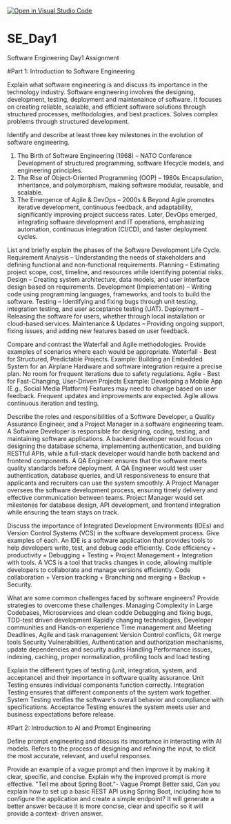 [![Open in Visual Studio Code](https://classroom.github.com/assets/open-in-vscode-2e0aaae1b6195c2367325f4f02e2d04e9abb55f0b24a779b69b11b9e10269abc.svg)](https://classroom.github.com/online_ide?assignment_repo_id=18413719&assignment_repo_type=AssignmentRepo)
# SE_Day1
Software Engineering Day1 Assignment

#Part 1: Introduction to Software Engineering

Explain what software engineering is and discuss its importance in the technology industry.
Software engineering involves the designing, development, testing, deployment and maintenaince of software.
It focuses on creating reliable, scalable, and efficient software solutions through structured processes, methodologies, and best practices. Solves complex problems through structured development.

Identify and describe at least three key milestones in the evolution of software engineering.
1. The Birth of Software Engineering (1968) – NATO Conference
   Development of structured programming, software lifecycle models, and engineering principles.
3. The Rise of Object-Oriented Programming (OOP) – 1980s
   Encapsulation, inheritance, and polymorphism, making software modular, reusable, and scalable.
5. The Emergence of Agile & DevOps – 2000s & Beyond
   Agile promotes iterative development, continuous feedback, and adaptability, significantly improving project success rates.
   Later, DevOps emerged, integrating software development and IT operations, emphasizing automation, continuous integration (CI/CD), and faster deployment cycles.

List and briefly explain the phases of the Software Development Life Cycle.
Requirement Analysis – Understanding the needs of stakeholders and defining functional and non-functional requirements.
Planning – Estimating project scope, cost, timeline, and resources while identifying potential risks.
Design – Creating system architecture, data models, and user interface design based on requirements.
Development (Implementation) – Writing code using programming languages, frameworks, and tools to build the software.
Testing – Identifying and fixing bugs through unit testing, integration testing, and user acceptance testing (UAT).
Deployment – Releasing the software for users, whether through local installation or cloud-based services.
Maintenance & Updates – Providing ongoing support, fixing issues, and adding new features based on user feedback.


Compare and contrast the Waterfall and Agile methodologies. Provide examples of scenarios where each would be appropriate.
Waterfall - Best for Structured, Predictable Projects.
Example: Building an Embedded System for an Airplane
Hardware and software integration require a precise plan.
No room for frequent iterations due to safety regulations.
Agile - Best for Fast-Changing, User-Driven Projects
Example: Developing a Mobile App (E.g., Social Media Platform)
Features may need to change based on user feedback.
Frequent updates and improvements are expected.
Agile allows continuous iteration and testing.

Describe the roles and responsibilities of a Software Developer, a Quality Assurance Engineer, and a Project Manager in a software engineering team.
A Software Developer is responsible for designing, coding, testing, and maintaining software applications.
A backend developer would focus on designing the database schema, implementing authentication, and building RESTful APIs, while a full-stack developer would handle both backend and frontend components.
A QA Engineer ensures that the software meets quality standards before deployment.
A QA Engineer would test user authentication, database queries, and UI responsiveness to ensure that applicants and recruiters can use the system smoothly.
A Project Manager oversees the software development process, ensuring timely delivery and effective communication between teams.
Project Manager would set milestones for database design, API development, and frontend integration while ensuring the team stays on track.

Discuss the importance of Integrated Development Environments (IDEs) and Version Control Systems (VCS) in the software development process. Give examples of each.
An IDE is a software application that provides tools to help developers write, test, and debug code efficiently.
Code efficiency + productivity + Debugging + Testing + Project Management + Integration with tools.
A VCS is a tool that tracks changes in code, allowing multiple developers to collaborate and manage versions efficiently.
Code collaboration + Version tracking + Branching and merging + Backup + Security.

What are some common challenges faced by software engineers? Provide strategies to overcome these challenges.
Managing Complexity in Large Codebases, Microservices and clean codde
Debugging and fixing bugs, TDD-test driven development
Rapidly changing technologies, Developer communities and Hands-on experience
Time management and Meeting Deadlines, Agile and task management
Version Control conflicts, Git merge tools
Security Vulnerabilities, Authentication and authorization mechanisms, update dependencies and security audits
Handling Performance issues, indexing, caching, proper normalization, profiling tools and load testing 

Explain the different types of testing (unit, integration, system, and acceptance) and their importance in software quality assurance.
Unit Testing ensures individual components function correctly.
Integration Testing ensures that different components of the system work together.
System Testing verifies the software's overall behavior and compliance with specifications.
Acceptance Testing ensures the system meets user and business expectations before release.

#Part 2: Introduction to AI and Prompt Engineering


Define prompt engineering and discuss its importance in interacting with AI models.
Refers to the process of designing and refining the input, to elicit the most accurate, relevant, and useful responses. 

Provide an example of a vague prompt and then improve it by making it clear, specific, and concise. Explain why the improved prompt is more effective.
"Tell me about Spring Boot."- Vague Prompt
Better said, Can you explain how to set up a basic REST API using Spring Boot, including how to configure the application and create a simple endpoint?
It  will generate a better answer because it is more concise, clear and specific so it will provide a context- driven answer.


